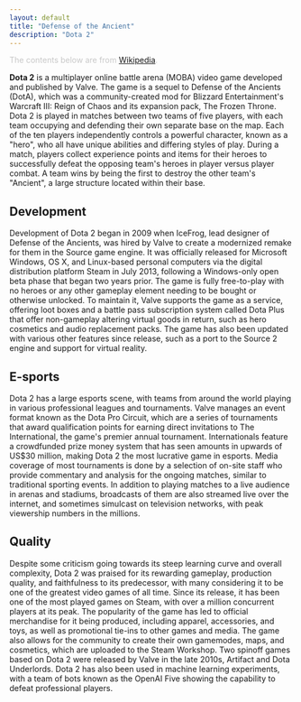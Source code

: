 ```yaml
---
layout: default 
title: "Defense of the Ancient"
description: "Dota 2"
---
```




<span style="color:rgb(200,200,200)">The contents below are from [Wikipedia](https://en.wikipedia.org/wiki/Dota_2).</span>


**Dota 2** is a multiplayer online battle arena (MOBA) video game developed and published by Valve. The game is a sequel to Defense of the Ancients (DotA), which was a community-created mod for Blizzard Entertainment's Warcraft III: Reign of Chaos and its expansion pack, The Frozen Throne. Dota 2 is played in matches between two teams of five players, with each team occupying and defending their own separate base on the map. Each of the ten players independently controls a powerful character, known as a "hero", who all have unique abilities and differing styles of play. During a match, players collect experience points and items for their heroes to successfully defeat the opposing team's heroes in player versus player combat. A team wins by being the first to destroy the other team's "Ancient", a large structure located within their base. 


## Development
Development of Dota 2 began in 2009 when IceFrog, lead designer of Defense of the Ancients, was hired by Valve to create a modernized remake for them in the Source game engine. It was officially released for Microsoft Windows, OS X, and Linux-based personal computers via the digital distribution platform Steam in July 2013, following a Windows-only open beta phase that began two years prior. The game is fully free-to-play with no heroes or any other gameplay element needing to be bought or otherwise unlocked. To maintain it, Valve supports the game as a service, offering loot boxes and a battle pass subscription system called Dota Plus that offer non-gameplay altering virtual goods in return, such as hero cosmetics and audio replacement packs. The game has also been updated with various other features since release, such as a port to the Source 2 engine and support for virtual reality. 

## E-sports
Dota 2 has a large esports scene, with teams from around the world playing in various professional leagues and tournaments. Valve manages an event format known as the Dota Pro Circuit, which are a series of tournaments that award qualification points for earning direct invitations to The International, the game's premier annual tournament. Internationals feature a crowdfunded prize money system that has seen amounts in upwards of US$30 million, making Dota 2 the most lucrative game in esports. Media coverage of most tournaments is done by a selection of on-site staff who provide commentary and analysis for the ongoing matches, similar to traditional sporting events. In addition to playing matches to a live audience in arenas and stadiums, broadcasts of them are also streamed live over the internet, and sometimes simulcast on television networks, with peak viewership numbers in the millions. 

## Quality
Despite some criticism going towards its steep learning curve and overall complexity, Dota 2 was praised for its rewarding gameplay, production quality, and faithfulness to its predecessor, with many considering it to be one of the greatest video games of all time. Since its release, it has been one of the most played games on Steam, with over a million concurrent players at its peak. The popularity of the game has led to official merchandise for it being produced, including apparel, accessories, and toys, as well as promotional tie-ins to other games and media. The game also allows for the community to create their own gamemodes, maps, and cosmetics, which are uploaded to the Steam Workshop. Two spinoff games based on Dota 2 were released by Valve in the late 2010s, Artifact and Dota Underlords. Dota 2 has also been used in machine learning experiments, with a team of bots known as the OpenAI Five showing the capability to defeat professional players. 